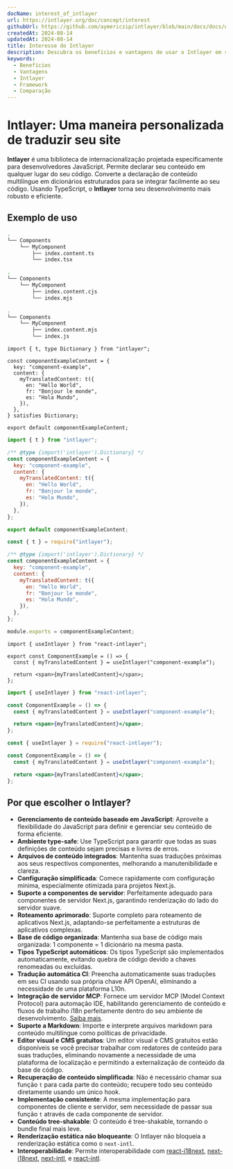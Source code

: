 ```yaml
---
docName: interest_of_intlayer
url: https://intlayer.org/doc/concept/interest
githubUrl: https://github.com/aymericzip/intlayer/blob/main/docs/docs/en/interest_of_intlayer.md
createdAt: 2024-08-14
updatedAt: 2024-08-14
title: Interesse do Intlayer
description: Descubra os benefícios e vantagens de usar o Intlayer em seus projetos. Entenda por que o Intlayer se destaca entre outros frameworks.
keywords:
  - Benefícios
  - Vantagens
  - Intlayer
  - Framework
  - Comparação
---
```


# Intlayer: Uma maneira personalizada de traduzir seu site

**Intlayer** é uma biblioteca de internacionalização projetada especificamente para desenvolvedores JavaScript. Permite declarar seu conteúdo em qualquer lugar do seu código. Converte a declaração de conteúdo multilíngue em dicionários estruturados para se integrar facilmente ao seu código. Usando TypeScript, o **Intlayer** torna seu desenvolvimento mais robusto e eficiente.

## Exemplo de uso

```bash codeFormat="typescript"
.
└── Components
    └── MyComponent
        ├── index.content.ts
        └── index.tsx
```

```bash codeFormat="commonjs"
.
└── Components
    └── MyComponent
        ├── index.content.cjs
        └── index.mjs
```

```bash codeFormat="esm"
.
└── Components
    └── MyComponent
        ├── index.content.mjs
        └── index.js
```

```tsx fileName="./Components/MyComponent/index.content.ts" codeFormat="typescript"
import { t, type Dictionary } from "intlayer";

const componentExampleContent = {
  key: "component-example",
  content: {
    myTranslatedContent: t({
      en: "Hello World",
      fr: "Bonjour le monde",
      es: "Hola Mundo",
    }),
  },
} satisfies Dictionary;

export default componentExampleContent;
```

```jsx fileName="./Components/MyComponent/index.mjx" codeFormat="esm"
import { t } from "intlayer";

/** @type {import('intlayer').Dictionary} */
const componentExampleContent = {
  key: "component-example",
  content: {
    myTranslatedContent: t({
      en: "Hello World",
      fr: "Bonjour le monde",
      es: "Hola Mundo",
    }),
  },
};

export default componentExampleContent;
```

```jsx fileName="./Components/MyComponent/index.csx" codeFormat="commonjs"
const { t } = require("intlayer");

/** @type {import('intlayer').Dictionary} */
const componentExampleContent = {
  key: "component-example",
  content: {
    myTranslatedContent: t({
      en: "Hello World",
      fr: "Bonjour le monde",
      es: "Hola Mundo",
    }),
  },
};

module.exports = componentExampleContent;
```

```tsx fileName="./Components/MyComponent/index.tsx" codeFormat="typescript"
import { useIntlayer } from "react-intlayer";

export const ComponentExample = () => {
  const { myTranslatedContent } = useIntlayer("component-example");

  return <span>{myTranslatedContent}</span>;
};
```

```jsx fileName="./Components/MyComponent/index.mjx" codeFormat="esm"
import { useIntlayer } from "react-intlayer";

const ComponentExample = () => {
  const { myTranslatedContent } = useIntlayer("component-example");

  return <span>{myTranslatedContent}</span>;
};
```

```jsx fileName="./Components/MyComponent/index.csx" codeFormat="commonjs"
const { useIntlayer } = require("react-intlayer");

const ComponentExample = () => {
  const { myTranslatedContent } = useIntlayer("component-example");

  return <span>{myTranslatedContent}</span>;
};
```

## Por que escolher o Intlayer?

- **Gerenciamento de conteúdo baseado em JavaScript**: Aproveite a flexibilidade do JavaScript para definir e gerenciar seu conteúdo de forma eficiente.
- **Ambiente type-safe**: Use TypeScript para garantir que todas as suas definições de conteúdo sejam precisas e livres de erros.
- **Arquivos de conteúdo integrados**: Mantenha suas traduções próximas aos seus respectivos componentes, melhorando a manutenibilidade e clareza.
- **Configuração simplificada**: Comece rapidamente com configuração mínima, especialmente otimizada para projetos Next.js.
- **Suporte a componentes de servidor**: Perfeitamente adequado para componentes de servidor Next.js, garantindo renderização do lado do servidor suave.
- **Roteamento aprimorado**: Suporte completo para roteamento de aplicativos Next.js, adaptando-se perfeitamente a estruturas de aplicativos complexas.
- **Base de código organizada**: Mantenha sua base de código mais organizada: 1 componente = 1 dicionário na mesma pasta.
- **Tipos TypeScript automáticos**: Os tipos TypeScript são implementados automaticamente, evitando quebra de código devido a chaves renomeadas ou excluídas.
- **Tradução automática CI**: Preencha automaticamente suas traduções em seu CI usando sua própria chave API OpenAI, eliminando a necessidade de uma plataforma L10n.
- **Integração de servidor MCP**: Fornece um servidor MCP (Model Context Protocol) para automação IDE, habilitando gerenciamento de conteúdo e fluxos de trabalho i18n perfeitamente dentro do seu ambiente de desenvolvimento. [Saiba mais](https://github.com/aymericzip/intlayer/blob/main/docs/docs/en/mcp_server.md).
- **Suporte a Markdown**: Importe e interprete arquivos markdown para conteúdo multilíngue como políticas de privacidade.
- **Editor visual e CMS gratuitos**: Um editor visual e CMS gratuitos estão disponíveis se você precisar trabalhar com redatores de conteúdo para suas traduções, eliminando novamente a necessidade de uma plataforma de localização e permitindo a externalização de conteúdo da base de código.
- **Recuperação de conteúdo simplificada**: Não é necessário chamar sua função `t` para cada parte do conteúdo; recupere todo seu conteúdo diretamente usando um único hook.
- **Implementação consistente**: A mesma implementação para componentes de cliente e servidor, sem necessidade de passar sua função `t` através de cada componente de servidor.
- **Conteúdo tree-shakable**: O conteúdo é tree-shakable, tornando o bundle final mais leve.
- **Renderização estática não bloqueante**: O Intlayer não bloqueia a renderização estática como o `next-intl`.
- **Interoperabilidade**: Permite interoperabilidade com [react-i18next](https://github.com/aymericzip/intlayer/blob/main/docs/docs/en/intlayer_with_react-i18next.md), [next-i18next](https://github.com/aymericzip/intlayer/blob/main/docs/docs/en/intlayer_with_next-i18next.md), [next-intl](https://github.com/aymericzip/intlayer/blob/main/docs/docs/en/intlayer_with_next-intl.md), e [react-intl](https://github.com/aymericzip/intlayer/blob/main/docs/docs/en/intlayer_with_react-intl.md).
